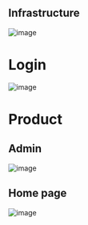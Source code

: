 ## Infrastructure
![image](https://github.com/4501104141/ShopFashion/assets/72597562/46ed07ad-fc2b-4447-9aa1-a6797fd69231)

# Login
![image](https://github.com/4501104141/ShopFashion/assets/72597562/4ee05d7c-457a-40d2-a80b-9b78d53060b6)

# Product
## Admin
![image](https://github.com/4501104141/ShopFashion/assets/72597562/46084ef1-3756-4c7b-971a-a6a98af3208c)

## Home page
![image](https://github.com/4501104141/ShopFashion/assets/72597562/aff23037-1806-49d1-a3f1-6b3ccf522a34)
